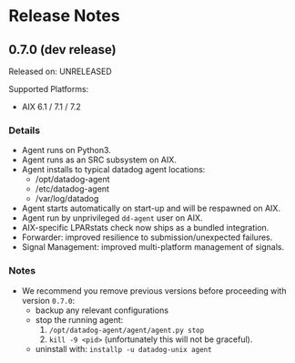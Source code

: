 Release Notes
=============

0.7.0 (dev release)
--------------------

Released on: UNRELEASED 

Supported Platforms:
* AIX 6.1 / 7.1 / 7.2

### Details 

* Agent runs on Python3.
* Agent runs as an SRC subsystem on AIX.
* Agent installs to typical datadog agent locations:
  * /opt/datadog-agent
  * /etc/datadog-agent
  * /var/log/datadog
* Agent starts automatically on start-up and will be respawned on AIX.
* Agent run by unprivileged `dd-agent` user on AIX.
* AIX-specific LPARstats check now ships as a bundled integration.
* Forwarder: improved resilience to submission/unexpected failures.
* Signal Management: improved multi-platform management of signals.

### Notes

* We recommend you remove previous versions before proceeding with
version `0.7.0`:
  * backup any relevant configurations
  * stop the running agent:
    1. `/opt/datadog-agent/agent/agent.py stop`
    2. `kill -9 <pid>` (unfortunately this will not be graceful).
  * uninstall with: `installp -u datadog-unix agent` 


